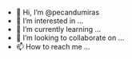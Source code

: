 - 👋 Hi, I’m @pecandumiras
- 👀 I’m interested in ...
- 🌱 I’m currently learning ...
- 💞️ I’m looking to collaborate on ...
- 📫 How to reach me ...

<!---
pecandumiras/pecandumiras is a ✨ special ✨ repository because its `README.md` (this file) appears on your GitHub profile.
You can click the Preview link to take a look at your changes.
--->
